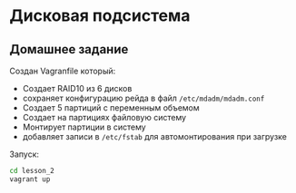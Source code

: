 # Дисковая подсистема

## Домашнее задание

Создан Vagranfile который:

* Создает RAID10 из 6 дисков
* сохраняет конфигурацию рейда в файл ```/etc/mdadm/mdadm.conf```
* Создает 5 партиций  с переменным объемом
* Создает на партициях файловую систему
* Монтирует партиции в систему
* добавляет записи в ```/etc/fstab``` для автомонтирования при загрузке

Запуск:

```bash
cd lesson_2
vagrant up
```

